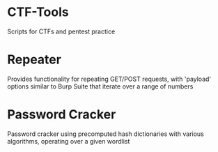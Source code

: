 # CTF-Tools
Scripts for CTFs and pentest practice

# Repeater
Provides functionality for repeating GET/POST requests, with 'payload' options similar to Burp Suite that iterate over a range of numbers

# Password Cracker
Password cracker using precomputed hash dictionaries with various algorithms, operating over a given wordlist
